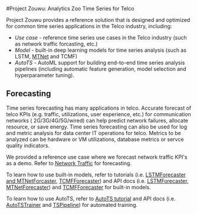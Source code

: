 #Project Zouwu: Analytics Zoo Time Series for Telco 

Project Zouwu provides a reference solution that is designed and optimized for common time series applications in the Telco industry, including:

* _Use case_ - reference time series use cases in the Telco industry (such as network traffic forcasting, etc.)
* _Model_ - built-in deep learning models for time series analysis (such as LSTM, [MTNet](https://arxiv.org/abs/1809.02105) and TCMF)
* _AutoTS_ - AutoML support for building end-to-end time series analysis pipelines (including automatic feature generation, model selection and hyperparameter tuning).


## Forecasting

Time series forecasting has many applications in telco. Accurate forecast of telco KPIs (e.g. traffic, utilizations, user experience, etc.) for communication networks ( 2G/3G/4G/5G/wired) can help predict network failures, allocate resource, or save energy. Time series forecasting can also be used for log and metric analysis for data center IT operations for telco. Metrics to be analyzed can be hardware or VM utilizations, database metrics or servce quality indicators.

We provided a reference use case where we forecast network traffic KPI's as a demo. Refer to [Network Traffic](./use-case/network-traffic) for forecasting.
 
To learn how to use built-in models, refer to tutorials (i.e. [LSTMForecaster and MTNetForcaster](tutorials/LSTMForecasterAndMTNetForecaster.md), [TCMFForecaster](tutorials/TCMFForecaster.md)) and API docs (i.e. [LSTMForecaster](./API/LSTMForecaster.md), [MTNetForecaster](./API/MTNetForecaster.md)) and [TCMFForecaster](./API/TCMFForecaster.md) for built-in models. 

To learn how to use AutoTS, refer to [AutoTS tutorial](./tutorials/Autots.md) and API docs (i.e. [AutoTSTrainer](./API/AutoTSTrainer.md) and [TSPipeline](./API/TSPipeline.md)) for automated training.


